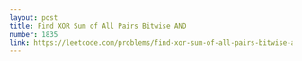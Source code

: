 ```yaml
---
layout: post
title: Find XOR Sum of All Pairs Bitwise AND
number: 1835
link: https://leetcode.com/problems/find-xor-sum-of-all-pairs-bitwise-and
---
```


